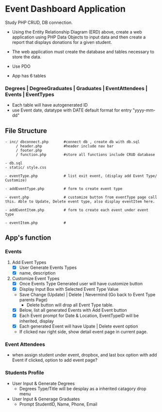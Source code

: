 # Event Dashboard Application
Study PHP CRUD, DB connection.

- Using the Entity Relationship Diagram (ERD) above, create a web application using PHP Data Objects to input data and then create a report that displays donations for a given student.
- The web application must create the database and tables necessary to store the data.

- Use PDO 
- App has 6 tables 
### Degrees | DegreeGraduates | Graduates | EventAttendees | Events | EventTypes
- Each table will have autogenerated ID 
- use Event date, datatype with DATE default format for entry "yyyy-mm-dd"

## File Structure 
```
- inc/ dbconnect.php       #connect db , create db with db.sql
     / header.php          #header include nav bar
     / footer.php
     / function.php        #store all functions include CRUD database

- db.sql    
- static/ style.css

- eventType.php            # list exit event, (display add Event Type/ Customize)

- addEventType.php         # form to create event type

- event.php                # customize button from eventType page call this. Able to Update, Delete event type, also display eventItem here.

- addEventItem.php         # form to create each event under event type

- eventItem.php            # 

```

## App's function

### Events 
1. Add Event Types  
    - [x] User Generate Events Types
    - [x] name, description

2. Customize Event Types
    - [x] Once Events Type Generated user will have customize button
    - [x] Display Input Box with Selected Event Type Value
    - Save Change (Update) | Delete | Nevermind (Go back to Event Type parents Page)
      - Delete button will drop all Event Type table.  
    - [x] Below, list all generated Events with Add Event button
    - [x] Each Event prompt for Date & Location, EventTypeID will be inherited, display 
    - [x] Each generated Event will have Upate | Delete event option
    - If clicked nav right side, show detail event page in current page.

### Event Attendees
- when assign student under event, dropbox, and last box option with add Event if clicked, option to add event page?
### Students Profile
- User Input & Generate Degrees
  - Degrees Type/Title  will be desplay as a inherited catagory drop menu
- User Input & Generage Graduates
    - Prompt StudentID, Name, Phone, Email
